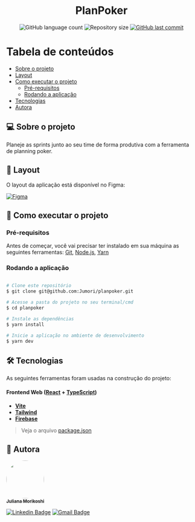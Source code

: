 <h1 align="center">
  PlanPoker
</h1>

<p align="center">
  <img alt="GitHub language count" src="https://img.shields.io/github/languages/count/Jumori/planpoker?color=%2304D361">

  <img alt="Repository size" src="https://img.shields.io/github/repo-size/Jumori/planpoker">

  <a href="https://github.com/Jumori/planpoker/commits/master">
    <img alt="GitHub last commit" src="https://img.shields.io/github/last-commit/Jumori/planpoker">
  </a>
</p>

Tabela de conteúdos
=================
<!--ts-->
   * [Sobre o projeto](#-sobre-o-projeto)
   * [Layout](#-layout)
   * [Como executar o projeto](#-como-executar-o-projeto)
     * [Pré-requisitos](#pré-requisitos)
     * [Rodando a aplicação](#rodando-a-aplicação)
   * [Tecnologias](#-tecnologias)
   * [Autora](#-autora)
<!--te-->


## 💻 Sobre o projeto

Planeje as sprints junto ao seu time de forma produtiva com a ferramenta de planning poker.

## 🎨 Layout

O layout da aplicação está disponível no Figma:

<a href="https://www.figma.com/file/lvHI2foah9ZKcHNCyT6Sut/Planning-Poker?node-id=0%3A1">
  <img alt="Figma" src="https://img.shields.io/badge/Acessar%20Layout%20-Figma-%2304D361">
</a>

## 🚀 Como executar o projeto

### Pré-requisitos

Antes de começar, você vai precisar ter instalado em sua máquina as seguintes ferramentas:
[Git](https://git-scm.com), [Node.js](https://nodejs.org/en/), [Yarn](https://yarnpkg.com/)


### Rodando a aplicação
```bash

# Clone este repositório
$ git clone git@github.com:Jumori/planpoker.git

# Acesse a pasta do projeto no seu terminal/cmd
$ cd planpoker

# Instale as dependências
$ yarn install

# Inicie a aplicação no ambiente de desenvolvimento
$ yarn dev

```

## 🛠 Tecnologias

As seguintes ferramentas foram usadas na construção do projeto:

#### **Frontend Web**  ([React](https://reactjs.org/)  +  [TypeScript](https://www.typescriptlang.org/))

-   **[Vite](https://vitejs.dev/)**
-   **[Tailwind](https://tailwindcss.com/)**
-   **[Firebase](https://firebase.google.com/)**

> Veja o arquivo  [package.json](https://github.com/Jumori/planpoker/blob/master/package.json)


## 🦸 Autora

<a href="https://github.com/Jumori">
 <img style="border-radius: 50%;" src="https://avatars1.githubusercontent.com/u/44618499?s=460&u=691cddb486d4b665417d25d8a575e508d6ef9563&v=4" width="100px;" alt=""/>
 <br />
 <sub><b>Juliana Morikoshi</b></sub></a>
 <br />

[![Linkedin Badge](https://img.shields.io/badge/-Juliana-blue?style=flat-square&logo=Linkedin&logoColor=white&link=https://www.linkedin.com/in/julianamorikoshi/)](https://www.linkedin.com/in/julianamorikoshi/)
[![Gmail Badge](https://img.shields.io/badge/-julianamorikoshi@gmail.com-c14438?style=flat-square&logo=Gmail&logoColor=white&link=mailto:julianamorikoshi@gmail.com)](mailto:julianamorikoshi@gmail.com)

